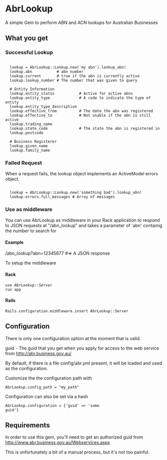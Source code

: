 # AbrLookup

A simple Gem to perform ABN and ACN lookups for Australian Businesses

## What you get

### Successful Lookup

<pre><code>
  lookup = AbrLookup::Lookup.new('my abn').lookup_abn!
  lookup.abn           # abn number
  lookup.current       # true if the abn is currently active
  lookup.lookup_number # The number that was given to query
  
  # Entity Information
  lookup.entity_status           # Active for active abns
  lookup.entity_type             # A code to indicate the type of entity
  lookup.entity_type_description
  lookup.effective_from          # The date the abn was registered
  lookup.effective_to            # Not usable if the abn is still active
  lookup.trading_name
  lookup.state_code              # The state the abn is registered in
  lookup.postcode
  
  # Business Registerer
  lookup.given_name 
  lookup.family_name
</code></pre>

### Failed Request

When a request fails, the lookup object implements an ActiveModel errors
object.

<pre><code>
  lookup = AbrLookup::Lookup.new('something bad').lookup_abn!
  lookup.errors.full_messages # Array of messages
</code></pre>

### Use as middleware

You can use AbrLookup as middleware in your Rack application to respond
to JSON requests at "/abn\_lookup" and takes a parameter of 'abn'
containig the number to search for

#### Example

/abn\_lookup?abn=12345677 #=> A JSON response

To setup the middleware

#### Rack

<pre><code>use AbrLookup::Server
run app
</code></pre>

#### Rails

<pre><code>Rails.configuration.middleware.insert AbrLookup::Server</code></pre>



## Configuration

There is only one configuration option at the moment that is valid.

guid - The guid that you get when you apply for access to the web
service from http://abr.business.gov.au/

By default, if there is a file config/abr.yml present, it will be loaded
and used as the configuration.

Customize the the configuration path with
<pre><code>AbrLookup.config_path = "my_path"</code></pre>

Configuration can also be set via a hash
<pre><code>AbrLookup.configuration = {'guid' => 'some
guid'}</code></pre>

## Requirements

In order to use this gem, you'll need to get an authorized guid from http://www.abr.business.gov.au/Webservices.aspx

This is unfortunately a bit of a manual process, but it's not too
painful.
